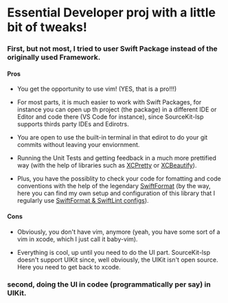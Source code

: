 # Essential Developer proj with a little bit of tweaks!

### First, but not most, I tried to user Swift Package instead of the originally used Framework. 

#### Pros
* You get the opportunity to use vim! (YES, that is a pro!!!)

* For most parts, it is much easier to work with Swift Packages, for instance you can open up th project (the package) in a different IDE or Editor and code there (VS Code for instance), since SourceKit-lsp supports thirds party IDEs and Edirotrs.

* You are open to use the built-in terminal in that edirot to do your git commits without leaving your enviornment.

* Running the Unit Tests and getting feedback in a much more prettified way (with the help of libraries such as [XCPretty](https://github.com/xcpretty/xcpretty) or [XCBeautify](https://github.com/tuist/xcbeautify)).

* Plus, you have the possiblity to check your code for fomatting and code conventions with the help of the legendary [SwiftFormat](https://github.com/nicklockwood/SwiftFormat) (by the way, here you can find my own setup and configuration of this library that I regularly use [SwiftFormat & SwiftLint configs](https://github.com/TheAlienMann/SwiftLintingConfig)).

#### Cons

* Obviously, you don't have vim, anymore (yeah, you have some sort of a vim in xcode, which I just call it baby-vim).

* Everything is cool, up until you need to do the UI part. SourceKit-lsp doesn't support UIKit since, well obviously, the UIKit isn't open source. Here you need to get back to xcode.
### second, doing the UI in codee (programmatically per say) in UIKit.

